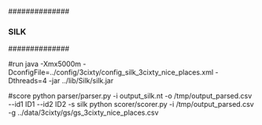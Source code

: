 ##############
### SILK #####
##############

#run
java -Xmx5000m -DconfigFile=../config/3cixty/config_silk_3cixty_nice_places.xml -Dthreads=4 -jar ../lib/Silk/silk.jar 

#score
python parser/parser.py -i output_silk.nt -o /tmp/output_parsed.csv --id1 ID1 --id2 ID2 -s silk
python scorer/scorer.py -i /tmp/output_parsed.csv -g ../data/3cixty/gs/gs_3cixty_nice_places.csv 